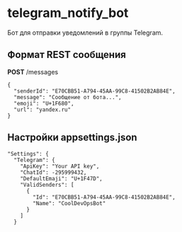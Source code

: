 # telegram_notify_bot
Бот для отправки уведомлений в группы Telegram.

## Формат REST сообщения
**POST** /messages

    {
      "senderId": "E70CBB51-A794-45AA-99C8-41502B2AB84E",
      "message": "Сообщение от бота...",
      "emoji": "U+1F680",
      "url": "yandex.ru"
    }

## Настройки appsettings.json

    "Settings": {
      "Telegram": {
        "ApiKey": "Your API key",
        "ChatId": -295999432,
        "DefaultEmaji": "U+1F47D",
        "ValidSenders": [
          {
            "Id": "E70CBB51-A794-45AA-99C8-41502B2AB84E",
            "Name": "CoolDevOpsBot"
          }
        ]
      }